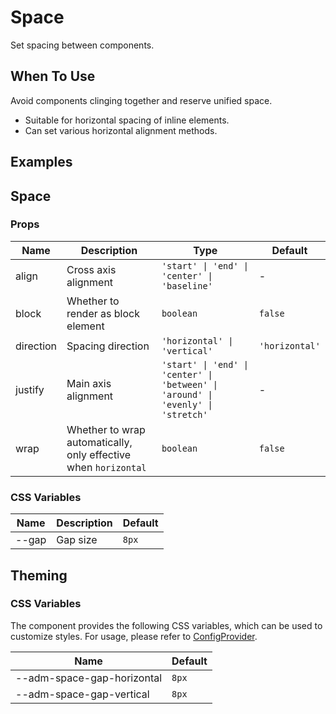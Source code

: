 # Space

Set spacing between components.

## When To Use

Avoid components clinging together and reserve unified space.

- Suitable for horizontal spacing of inline elements.
- Can set various horizontal alignment methods.

## Examples

<CodeDemo title="Basic Usage" src="./space/demos/demo1.vue" />

## Space

### Props

| Name | Description | Type | Default |
| --- | --- | --- | --- |
| align | Cross axis alignment | `'start' \| 'end' \| 'center' \| 'baseline'` | - |
| block | Whether to render as block element | `boolean` | `false` |
| direction | Spacing direction | `'horizontal' \| 'vertical'` | `'horizontal'` |
| justify | Main axis alignment | `'start' \| 'end' \| 'center' \| 'between' \| 'around' \| 'evenly' \| 'stretch'` | - |
| wrap | Whether to wrap automatically, only effective when `horizontal` | `boolean` | `false` |

### CSS Variables

| Name | Description | Default |
| --- | --- | --- |
| --gap | Gap size | `8px` |

## Theming

### CSS Variables

The component provides the following CSS variables, which can be used to customize styles. For usage, please refer to [ConfigProvider](/en/components/config-provider).

| Name | Default |
| --- | --- |
| --adm-space-gap-horizontal | `8px` |
| --adm-space-gap-vertical | `8px` |